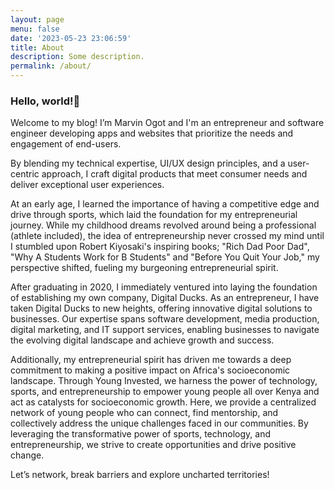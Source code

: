 ```yaml
---
layout: page
menu: false
date: '2023-05-23 23:06:59'
title: About
description: Some description.
permalink: /about/
---
```

### Hello, world!👋 

Welcome to my blog! I’m Marvin Ogot and I'm an entrepreneur and software engineer developing apps and websites that prioritize the needs and engagement of end-users. 

By blending my technical expertise, UI/UX design principles, and a user-centric approach, I craft digital products that meet consumer needs and deliver exceptional user experiences.

At an early age, I learned the importance of having a competitive edge and drive through sports, which laid the foundation for my entrepreneurial journey. While my childhood dreams revolved around being a professional (athlete included), the idea of entrepreneurship never crossed my mind until I stumbled upon Robert Kiyosaki's inspiring books; "Rich Dad Poor Dad", "Why A Students Work for B Students" and "Before You Quit Your Job," my perspective shifted, fueling my burgeoning entrepreneurial spirit.

After graduating in 2020, I immediately ventured into laying the foundation of establishing my own company, Digital Ducks. As an entrepreneur, I have taken Digital Ducks to new heights, offering innovative digital solutions to businesses. Our expertise spans software development, media production, digital marketing, and IT support services, enabling businesses to navigate the evolving digital landscape and achieve growth and success.

Additionally, my entrepreneurial spirit has driven me towards a deep commitment to making a positive impact on Africa's socioeconomic landscape. Through Young Invested, we harness the power of technology, sports, and entrepreneurship to empower young people all over Kenya and act as catalysts for socioeconomic growth. Here, we provide a centralized network of young people who can connect, find mentorship, and collectively address the unique challenges faced in our communities. By leveraging the transformative power of sports, technology, and entrepreneurship, we strive to create opportunities and drive positive change.

Let’s network, break barriers and explore uncharted territories!

